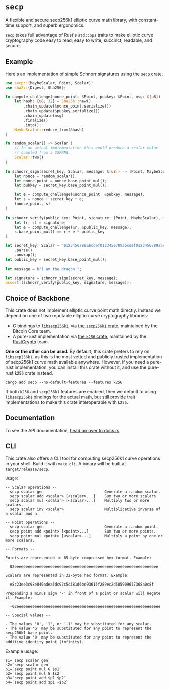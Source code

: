 # `secp`

A flexible and secure secp256k1 elliptic curve math library, with constant-time support, and superb ergonomics.

`secp` takes full advantage of Rust's `std::ops` traits to make elliptic curve cryptography code easy to read, easy to write, succinct, readable, and secure.

## Example

Here's an implementation of simple Schnorr signatures using the `secp` crate.

```rust
use secp::{MaybeScalar, Point, Scalar};
use sha2::{Digest, Sha256};

fn compute_challenge(nonce_point: &Point, pubkey: &Point, msg: &[u8]) -> MaybeScalar {
    let hash: [u8; 32] = Sha256::new()
        .chain_update(&nonce_point.serialize())
        .chain_update(&pubkey.serialize())
        .chain_update(msg)
        .finalize()
        .into();
    MaybeScalar::reduce_from(&hash)
}

fn random_scalar() -> Scalar {
    // In an actual implementation this would produce a scalar value
    // sampled from a CSPRNG.
    Scalar::two()
}

fn schnorr_sign(secret_key: Scalar, message: &[u8]) -> (Point, MaybeScalar) {
    let nonce = random_scalar();
    let nonce_point = nonce.base_point_mul();
    let pubkey = secret_key.base_point_mul();

    let e = compute_challenge(&nonce_point, &pubkey, message);
    let s = nonce + secret_key * e;
    (nonce_point, s)
}

fn schnorr_verify(public_key: Point, signature: (Point, MaybeScalar), message: &[u8]) -> bool {
    let (r, s) = signature;
    let e = compute_challenge(&r, &public_key, message);
    s.base_point_mul() == r + e * public_key
}

let secret_key: Scalar = "0123456789abcdef0123456789abcdef0123456789abcdef0123456789abcdef"
    .parse()
    .unwrap();
let public_key = secret_key.base_point_mul();

let message = b"I am the dragon!";

let signature = schnorr_sign(secret_key, message);
assert!(schnorr_verify(public_key, signature, message));
```

## Choice of Backbone

This crate does not implement elliptic curve point math directly. Instead we depend on one of two reputable elliptic curve cryptography libraries:

- C bindings to [`libsecp256k1`](https://github.com/bitcoin-core/secp256k1), via [the `secp256k1` crate](https://crates.io/crates/secp256k1), maintained by the Bitcoin Core team.
- A pure-rust implementation via [the `k256` crate](https://crates.io/crates/k256), maintained by the [RustCrypto](https://github.com/RustCrypto) team.

**One or the other can be used.** By default, this crate prefers to rely on `libsecp256k1`, as this is the most vetted and publicly trusted implementation of secp256k1 curve math available anywhere. However, if you need a pure-rust implementation, you can install this crate without it, and use the pure-rust `k256` crate instead.

```notrust
cargo add secp --no-default-features --features k256
```

If both `k256` and `secp256k1` features are enabled, then we default to using `libsecp256k1` bindings for the actual math, but still provide trait implementations to make this crate interoperable with `k256`.

## Documentation

To see the API documentation, [head on over to docs.rs](https://docs.rs/secp).

## CLI

This crate also offers a CLI tool for computing secp256k1 curve operations in your shell. Build it with `make cli`. A binary will be built at `target/release/secp`.

```not_rust
Usage:

-- Scalar operations --
  secp scalar gen                           Generate a random scalar.
  secp scalar add <scalar> [<scalar>...]    Sum two or more scalars.
  secp scalar mul <scalar> [<scalar>...]    Multiply two or more scalars.
  secp scalar inv <scalar>                  Multiplicative inverse of a scalar mod n.

-- Point operations --
  secp scalar gen                           Generate a random point.
  secp point add <point> [<point>...]       Sum two or more points.
  secp point mul <point> [<scalar>...]      Multiply a point by one or more scalars.

-- Formats --

Points are represented in 65-byte compressed hex format. Example:

  02eeeeeeeeeeeeeeeeeeeeeeeeeeeeeeeeeeeeeeeeeeeeeeeeeeeeeeeeeeeeeeee

Scalars are represented in 32-byte hex format. Example:

  e8c23ee3c98e040adea5dc92c5c381d6be93615f289ec2d505909657368a0c8f

Prepending a minus sign '-' in front of a point or scalar will negate it. Example:

  -02eeeeeeeeeeeeeeeeeeeeeeeeeeeeeeeeeeeeeeeeeeeeeeeeeeeeeeeeeeeeeeee

-- Special values --

- The values '0', '1', or '-1' may be substituted for any scalar.
- The value 'G' may be substituted for any point to represent the secp256k1 base point.
- The value '0' may be substituted for any point to represent the additive identity point (infinity).
```

Example usage:

```console
s1=`secp scalar gen`
s2=`secp scalar gen`
p1=`secp point mul G $s1`
p2=`secp point mul G $s2`
p3=`secp point add $p1 $p2`
p4=`secp point add $p1 -$p2`
```
